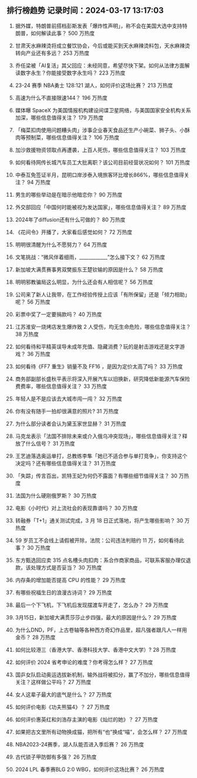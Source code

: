 
## 排行榜趋势 记录时间：2024-03-17 13:17:03
  
  1. 据外媒，特朗普前搭档彭斯发表「爆炸性声明」，称不会在美国大选中支持特朗普，如何解读此事？ 500 万热度
    
  2. 甘肃天水麻辣烫将成立餐饮协会，今后或能买到天水麻辣烫料包，天水麻辣烫转向产业还有多远？ 253 万热度
    
  3. 乔任梁被「AI复活」其父回应：未经同意，希望尽快下架。如何从法律方面解读数字永生？你能接受数字永生吗？ 223 万热度
    
  4. 23-24 赛季 NBA勇士 128:121 湖人，如何评价这场比赛？ 213 万热度
    
  5. 高速为什么不直接限速144？ 196 万热度
    
  6. 媒体曝 SpaceX 为美国情报机构建设间谍卫星网络，与美国国家安全机构关系加深，哪些信息值得关注？ 179 万热度
    
  7. 「梅菜扣肉使用问题糟头肉」涉事企业春天食品还生产小碗菜、狮子头、小酥肉等预制菜，哪些信息值得关注？ 106 万热度
    
  8. 加沙救援物资领取点再遭袭，上百人死伤，哪些信息值得关注？ 103 万热度
    
  9. 如何看待网传长城汽车员工大批离职？该公司目前经营状况如何？ 101 万热度
    
  10. 中泰互免签证半月，昆明口岸涉泰入境旅客环比增长866%，哪些信息值得关注？ 94 万热度
    
  11. 男生的哪些举动是在暗示他暗恋你？ 90 万热度
    
  12. 外交部回应「中国何时能被视为发达国家」，哪些信息值得关注？ 89 万热度
    
  13. 2024年了diffusion还有什么可做的？ 80 万热度
    
  14. 《花间令》开播了，大家看后感觉如何？ 72 万热度
    
  15. 明明很清醒为什么不愿努力？ 64 万热度
    
  16. 文笔挑战：“微风伴着细雨，____________”怎么接下文？ 62 万热度
    
  17. 新加坡大满贯赛事男双樊振东王楚钦输的原因是什么？ 58 万热度
    
  18. 明明邪教骗局这么明显，为什么还会有人相信呢？ 56 万热度
    
  19. 公司来了新人让我带，在工作经验传授上应该「有所保留」还是「倾力相助」呢？ 56 万热度
    
  20. 彩票中奖了一定要捐款吗？ 40 万热度
    
  21. 江苏淮安一烧烤店发生爆炸致 2 人受伤，均无生命危险，哪些信息值得关注？ 38 万热度
    
  22. 如何看待和平精英误导未成年充值、隐藏消费？玩的是射击游戏还是文字游戏？ 36 万热度
    
  23. 如何看待《FF7 重生》销量不及 FF16 ，是因为定价太高了吗？ 33 万热度
    
  24. 商务部副部长盛秋平表示将深入开展汽车以旧换新，研究降低新能源汽车保险费费率，哪些信息值得关注？ 33 万热度
    
  25. 年轻人是不是应该去大城市闯一闯？ 32 万热度
    
  26. 你有没有随手一拍却很满意的照片? 31 万热度
    
  27. 为什么部分读者会认为黛玉家世显赫？ 31 万热度
    
  28. 马克龙表示「法国不排除未来或介入俄乌冲突现场」，哪些信息值得关注？释放了什么信号？ 31 万热度
    
  29. 王艺迪落选奥运单打，总教练李隼「她已不适合参与单打竞争」，你支持这个决定吗？还有哪些信息值得关注？ 31 万热度
    
  30. 「失踪」传言百出，凯特王妃为何仍不露面？有哪些细节值得关注？ 30 万热度
    
  31. 法国为什么硬刚俄罗斯？ 30 万热度
    
  32. 电影《小时代》对上流社会的表现靠谱吗？ 30 万热度
    
  33. 转融券「T+1」通关测试完成，3 月 18 日正式落地，将产生哪些影响？ 30 万热度
    
  34. 59 岁员工不会线上请假被开除，法院：公司违法判赔约 11 万，如何看待此事？ 30 万热度
    
  35. 东方甄选回应卖 315 点名槽头肉扣肉：系合作商家商品，可联系客服办理仅退款，该处理方式是否妥当？ 30 万热度
    
  36. 内存条的增加能否提高 CPU 的性能？ 29 万热度
    
  37. 有哪些祝福生日的浪漫古诗词？ 29 万热度
    
  38. 最后一个下飞机，下飞机后发现摆渡车开走了，怎么办？ 29 万热度
    
  39. 3月15日，新加坡大满贯莎莎止步四强，最大的原因是什么？ 29 万热度
    
  40. 为什么DND，PF，上古卷轴等各种西方奇幻作品里，超凡强者跟凡人一样用金币？ 28 万热度
    
  41. 如何比较港三（香港大学、香港科技大学、香港中文大学）? 28 万热度
    
  42. 如何评价 2024 省考申论的难度？你考得怎么样？ 27 万热度
    
  43. 国乒女队启动奥运选拔新机制，输外战将被扣分，赢了不加分，哪些信息值得关注？这样做公平吗？ 27 万热度
    
  44. 女人这辈子最大的底气是什么？ 27 万热度
    
  45. 如何评价电影《功夫熊猫4》？ 27 万热度
    
  46. 如何评价惠英红和刘浩存主演的电影《灿烂的她》？ 27 万热度
    
  47. 如果把古文里所有动物换成猫，把所有“也”换成“喵”，会怎么样？ 27 万热度
    
  48. NBA2023-24赛季，湖人队能否进入季后赛？ 26 万热度
    
  49. 古代锁子甲防御有多强？ 26 万热度
    
  50. 2024 LPL 春季赛BLG 2:0 WBG，如何评价这场比赛？ 26 万热度
    